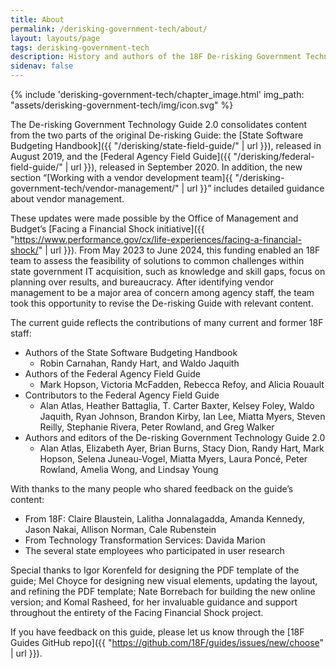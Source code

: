 ```yaml
---
title: About
permalink: /derisking-government-tech/about/
layout: layouts/page
tags: derisking-government-tech
description: History and authors of the 18F De-risking Government Technology Guide 2.0.
sidenav: false
---
```


{% include 'derisking-government-tech/chapter_image.html' img_path: "assets/derisking-government-tech/img/icon.svg" %}

The De-risking Government Technology Guide 2.0 consolidates content from the two parts of the original De-risking Guide: the [State Software Budgeting Handbook]({{ "/derisking/state-field-guide/" | url }}), released in August 2019, and the [Federal Agency Field Guide]({{ "/derisking/federal-field-guide/" | url }}), released in September 2020. In addition, the new section “[Working with a vendor development team]{{ "/derisking-government-tech/vendor-management/" | url }}” includes detailed guidance about vendor management. 

These updates were made possible by the Office of Management and Budget’s [Facing a Financial Shock initiative]({{ "https://www.performance.gov/cx/life-experiences/facing-a-financial-shock/" | url }}). From May 2023 to June 2024, this funding enabled an 18F team to assess the feasibility of solutions to common challenges within state government IT acquisition, such as knowledge and skill gaps, focus on planning over results, and bureaucracy. After identifying vendor management to be a major area of concern among agency staff, the team took this opportunity to revise the De-risking Guide with relevant content.

The current guide reflects the contributions of many current and former 18F staff:

* Authors of the State Software Budgeting Handbook  
    * Robin Carnahan, Randy Hart, and Waldo Jaquith  
* Authors of the Federal Agency Field Guide  
    * Mark Hopson, Victoria McFadden, Rebecca Refoy, and Alicia Rouault   
* Contributors to the Federal Agency Field Guide  
    * Alan Atlas, Heather Battaglia, T. Carter Baxter, Kelsey Foley, Waldo Jaquith, Ryan Johnson, Brandon Kirby, Ian Lee, Miatta Myers, Steven Reilly, Stephanie Rivera, Peter Rowland, and Greg Walker  
* Authors and editors of the De-risking Government Technology Guide 2.0  
    * Alan Atlas, Elizabeth Ayer, Brian Burns, Stacy Dion, Randy Hart, Mark Hopson, Selena Juneau-Vogel, Miatta Myers, Laura Poncé, Peter Rowland, Amelia Wong, and Lindsay Young

With thanks to the many people who shared feedback on the guide’s content:

* From 18F: Claire Blaustein, Lalitha Jonnalagadda, Amanda Kennedy, Jason Nakai, Allison Norman, Cale Rubenstein   
* From Technology Transformation Services: Davida Marion   
* The several state employees who participated in user research

Special thanks to Igor Korenfeld for designing the PDF template of the guide; Mel Choyce for designing new visual elements, updating the layout, and refining the PDF template; Nate Borrebach for building the new online version; and Komal Rasheed, for her invaluable guidance and support throughout the entirety of the Facing Financial Shock project.

If you have feedback on this guide, please let us know through the [18F Guides GitHub repo]({{ "https://github.com/18F/guides/issues/new/choose" | url }}).
